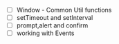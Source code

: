 -[ ] Window - Common Util functions
-[ ] setTimeout and setInterval
-[ ] prompt,alert and confirm
-[ ] working with Events
